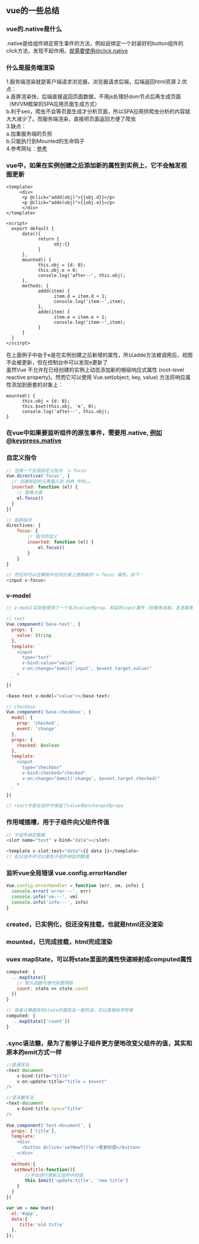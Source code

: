 ## vue的一些总结

### vue的.native是什么
.native是给组件绑定原生事件的方法，例如说绑定一个封装好的button组件的click方法，发现不起作用。就需要使用@click.native

### 什么是服务端渲染
1.服务端渲染就是客户端请求浏览器，浏览器请求后端，后端返回html资源
2.优点：<br>
      a.首屏渲染快，后端直接返回页面数据，不用js处理好dom节点后再生成页面（MVVM框架的SPA应用页面生成方式） <br>
      b.利于seo，爬虫不会等页面生成才分析页面，所以SPA应用供爬虫分析的内容就大大减少了。而服务端渲染，直接把页面返回方便了爬虫<br>
3.缺点：<br>
      a.加重服务端的负担<br>
      b.只能执行到Mounted的生命钩子<br>
4.参考网址：[参考](https://www.jianshu.com/p/10b6074d772c)

### vue中，如果在实例创建之后添加新的属性到实例上，它不会触发视图更新
```
<template>
     <div>
      <p @click="addd(obj)">{{obj.d}}</p>
      <p @click="adde(obj)">{{obj.e}}</p>
      </div>
</template>

<script>
  export default {
      data(){
            return {
                  obj:{}
            }
      },
      mounted() {
            this.obj = {d: 0};
            this.obj.e = 0;
            console.log('after--', this.obj);
      },
      methods: {
            addd(item) {
                  item.d = item.d + 1;
                  console.log('item--',item);
            },
            adde(item) {
                  item.e = item.e + 1;
                  console.log('item--',item);
            }
      }
  }
</scirpt>
```

在上面例子中由于e是在实例创建之后新增的属性，所以adde方法被调用后，视图不会被更新，但在控制台中可以发现e更新了<br>
虽然Vue 不允许在已经创建的实例上动态添加新的根级响应式属性 (root-level reactive property)。然而它可以使用 Vue.set(object, key, value) 方法将响应属性添加到嵌套的对象上：
```
mounted() {
      this.obj = {d: 0};
      this.$set(this.obj, 'e', 0);
      console.log('after--', this.obj);
}
```

### 在vue中如果要监听组件的原生事件，需要用.native, 例如@keypress.mative

### 自定义指令
```javascript
// 注册一个全局自定义指令 `v-focus`
Vue.directive('focus', {
  // 当被绑定的元素插入到 DOM 中时……
  inserted: function (el) {
    // 聚焦元素
    el.focus()
  }
})

// 局部指令
directives: { 
    focus: { 
        // 指令的定义
        inserted: function (el) {
            el.focus() 
        }
    }
}

// 然后你可以在模板中任何元素上使用新的 v-focus 属性，如下：
<input v-focus>
```

### v-model
```javascript
// v-modal实际是使用了一个名为value的prop，和监听input事件（但像单选框、复选框等类型的输入控件可能会将value特性用于不同的目的，这时候就需要使用model属性来解决）

// text
Vue.component('base-text', {
  props: {
    value: String
  },
  template: `
    <input
      type="text"
      v-bind:value="value"
      v-on:change="$emit('input', $event.target.value)"
    >
  `
})

<base-text v-model="value"></base-text>

// checkbox
Vue.component('base-checkbox', {
  model: {
    prop: 'checked',
    event: 'change'
  },
  props: {
    checked: Boolean
  },
  template: `
    <input
      type="checkbox"
      v-bind:checked="checked"
      v-on:change="$emit('change', $event.target.checked)"
    >
  `
})

// react中是在组件中保留了value和onchange的props
```

### 作用域插槽，用于子组件向父组件传值
```javascript
// 子组件绑定数据
<slot name="test" v-bind="data"></slot>

<template v-slot:test="data">{{ data }}</template>
// 在父组件中可以拿到子组件绑定的数据
```

### 监听vue全局错误 vue.config.errorHandler
```javascript
Vue.config.errorHandler = function (err, vm, info) {
  console.error('error---', err)
  console.info('vm---', vm)
  console.info('info---', info)
}
```

### created，已实例化，但还没有挂载，也就是html还没渲染

### mounted，已完成挂载，html完成渲染

### vuex mapState，可以将state里面的属性快速映射成computed属性
```javascript
computed: {
  ...mapState({
    // 箭头函数可使代码更简练
    count: state => state.count
  })
}

// 或者计算属性和state的属性名一致的话，可以直接给字符串
computed: {
  ...mapState(['count'])
}
```

### .sync语法糖，是为了能够让子组件更方便地改变父组件的值，其实和原本的emit方式一样
```javascript
//普通写法
<text-document
    v-bind:title="title"
    v-on:update:title="title = $event"
/>

//语法糖写法
<text-document   
	v-bind:title.sync="title"  
/>
  
Vue.component('text-document', { 
  props: ['title'], 
  template: `
    <div> 
      <button @click='setNewTitle'>更新标题</button>
    </div>
  `,
  methods:{
   setNewTitle:function(){
       //手动进行更新父组件中的值
       this.$emit('update:title', 'new title')
    } 
  }
})

var vm = new Vue({
  el:'#app',
  data:{
     title:'old title'
  }, 
});
```